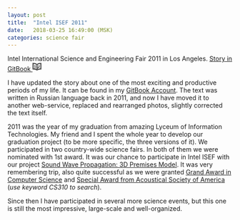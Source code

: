 ```yaml
---
layout: post
title:  "Intel ISEF 2011"
date:   2018-03-25 16:49:00 (MSK)
categories: science fair
---
```


Intel International Science and Engineering Fair 2011 in Los Angeles. [Story in GitBook ![](/assets/icons/gitbook.png)](https://galarius.gitbooks.io/intel-isef-2011/)

I have updated the story about one of the most exciting and productive periods of my life. It can be found in my [GitBook Account](https://galarius.gitbooks.io/intel-isef-2011/). The text was written in Russian language back in 2011, and now I have moved it to another web-service, replaced and rearranged photos, slightly corrected the text itself.

2011 was the year of my graduation from amazing Lyceum of Information Technologies. My friend and I spent the whole year to develop our graduation project (to be more specific, the three versions of it). We participated in two country-wide science fairs. In both of them we were nominated with 1st award. It was our chance to participate in Intel ISEF with our project [Sound Wave Propagation: 3D Premises Model](https://github.com/Galarius/portfolio/blob/master/2011/swp3dpm/ReadMe.md). It was very remembering trip, also quite successful as we were granted [Grand Award in Computer Science](https://sspcdn.blob.core.windows.net/files/Documents/SEP/ISEF/2011/Press-Releases/Grand-Awards.pdf) and [Special Award from Acoustical Society of America](https://sspcdn.blob.core.windows.net/files/Documents/SEP/ISEF/2011/Press-Releases/Special-Awards.pdf) (*use keyword CS310 to search*).

Since then I have participated in several more science events, but this one is still the most impressive, large-scale and well-organized.